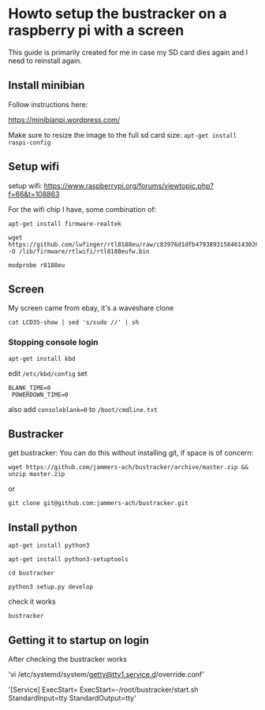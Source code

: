 # Howto setup the bustracker on a raspberry pi with a screen

This guide is primarily created for me in case my SD card dies again and I need to reinstall again.

## Install minibian

Follow instructions here:

https://minibianpi.wordpress.com/

Make sure to resize the image to the full sd card size:
`apt-get install raspi-config`


## Setup wifi

setup wifi: https://www.raspberrypi.org/forums/viewtopic.php?f=66&t=108863

For the wifi chip I have, some combination of:
```
apt-get install firmware-realtek
```
```
wget https://github.com/lwfinger/rtl8188eu/raw/c83976d1dfb4793893158461430261562b3a5bf0/rtl8188eufw.bin -O /lib/firmware/rtlwifi/rtl8188eufw.bin
```
```
modprobe r8188eu
```

## Screen

My screen came from ebay, it's a waveshare clone

```
cat LCD35-show | sed 's/sudo //' | sh
```

### Stopping console login
```
apt-get install kbd
```
edit `/etc/kbd/config`
set 
```
BLANK_TIME=0 
 POWERDOWN_TIME=0
```

also add `consoleblank=0` to `/boot/cmdline.txt`


## Bustracker

get bustracker: 
You can do this without installing git, if space is of concern:
```
wget https://github.com/jammers-ach/bustracker/archive/master.zip && unzip master.zip
```
or
```
git clone git@github.com:jammers-ach/bustracker.git
```

## Install python
```
apt-get install python3
```
```
apt-get install python3-setuptools
```

```
cd bustracker
```
```
python3 setup.py develop
```

check it works
```
bustracker
```

## Getting it to startup on login

After checking the bustracker works

'vi /etc/systemd/system/getty@tty1.service.d/override.conf'

'[Service]
ExecStart=
ExecStart=-/root/bustracker/start.sh
StandardInput=tty
StandardOutput=tty'
